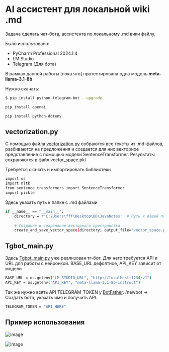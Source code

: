 # AI ассистент для локальной wiki .md

Задача сделать чат-бота, ассистента по локальному .md вики файлу.

Было использовано:

- PyCharm Professional 2024.1.4
- LM Studio
- Telegram (Для бота)

В рамках данной работы [пока что] протестирована одна модель **meta-llama-3.1-8b**

Нужно скачать:

```sh
$ pip install python-telegram-bot --upgrade
```

```sh
pip install openai
```

```sh
pip install python-dotenv
```

## vectorization.py

С помощью файла [vectorization.py](vectorization.py) собраются все тексты из .md-файлов, разбиваются на предложения и создается для них векторное представление с помощью модели SentenceTransformer. Результаты сохраняются в файл vector_space.pkl

Требуется скачать и импортировать библиотеки

```sh
import os
import nltk
from sentence_transformers import SentenceTransformer
import pickle
```

Здесь указать путь к папке с .md файлами

```sh
if __name__ == "__main__":
    directory = r'C:\Users\fff\Desktop\BD\JavaNotes'  # Путь к вашей папке
    
    # Создание и сохранение векторного пространства
    create_and_save_vector_space(directory, output_file='vector_space.pkl')
```

## Tgbot_main.py

Здесь [Tgbot_main.py](Tgbot_main.py) уже реализован тг-бот. Для него требуется API и URL для работы с нейронкой. 
BASE_URL дефолтное, API_KEY зависит от модели

```sh
BASE_URL = os.getenv("LM_STUDIO_URL", "http://localhost:1234/v1")
API_KEY = os.getenv("API_KEY", "meta-llama-3.1-8b-instruct")
```

Так же нужно взять API TELEGRAM_TOKEN у [BotFather](https://t.me/BotFather). /newbot -> Создать бота, указать имя и получить API.

```sh
TELEGRAM_TOKEN = "API HERE"
```

## Пример использования

![image](https://github.com/user-attachments/assets/050625a8-0e5b-4d6f-903e-a568ae4bfb5f)

![image](https://github.com/user-attachments/assets/4801f256-1778-4aeb-ab64-5bc86a9992b1)


